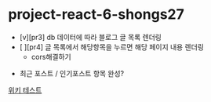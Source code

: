 # project-react-6-shongs27

- [v][pr3] db 데이터에 따라 블로그 글 목록 렌더링
- [ ][pr4] 글 목록에서 해당항목을 누르면 해당 페이지 내용 렌더링
  - cors해결하기

* 최근 포스트 / 인기포스트 항목 완성?

[위키 테스트](https://github.com/CodeSoom/project-react-6-shongs27.wiki.git)
